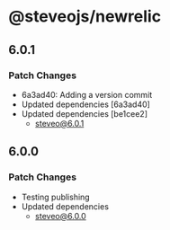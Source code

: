 # @steveojs/newrelic

## 6.0.1

### Patch Changes

- 6a3ad40: Adding a version commit
- Updated dependencies [6a3ad40]
- Updated dependencies [be1cee2]
  - steveo@6.0.1

## 6.0.0

### Patch Changes

- Testing publishing
- Updated dependencies
  - steveo@6.0.0
